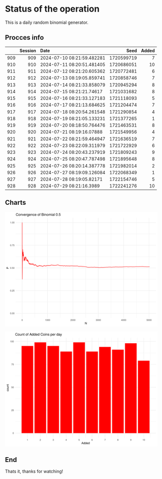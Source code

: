 # Status of the operation
  
  This is a daily random binomial generator.
  
## Procces info

|    | Session|Date                       |       Seed| Added|
|:---|-------:|:--------------------------|----------:|-----:|
|909 |     909|2024-07-10 08:21:59.482281 | 1720599719|     7|
|910 |     910|2024-07-11 08:20:51.481405 | 1720686051|    10|
|911 |     911|2024-07-12 08:21:20.605362 | 1720772481|     6|
|912 |     912|2024-07-13 08:19:05.859741 | 1720858746|     7|
|913 |     913|2024-07-14 08:21:33.858079 | 1720945294|     8|
|914 |     914|2024-07-15 08:21:21.74617  | 1721031682|     8|
|915 |     915|2024-07-16 08:21:33.127183 | 1721118093|     5|
|916 |     916|2024-07-17 08:21:13.684625 | 1721204474|     7|
|917 |     917|2024-07-18 08:20:54.261548 | 1721290854|     4|
|918 |     918|2024-07-19 08:21:05.133231 | 1721377265|     1|
|919 |     919|2024-07-20 08:18:50.764476 | 1721463531|     8|
|920 |     920|2024-07-21 08:19:16.07888  | 1721549956|     4|
|921 |     921|2024-07-22 08:21:59.464947 | 1721636519|     7|
|922 |     922|2024-07-23 08:22:09.311979 | 1721722929|     6|
|923 |     923|2024-07-24 08:20:43.237919 | 1721809243|     9|
|924 |     924|2024-07-25 08:20:47.787498 | 1721895648|     8|
|925 |     925|2024-07-26 08:20:14.387778 | 1721982014|     2|
|926 |     926|2024-07-27 08:19:09.126084 | 1722068349|     1|
|927 |     927|2024-07-28 08:19:05.82171  | 1722154746|     5|
|928 |     928|2024-07-29 08:21:16.3989   | 1722241276|    10|

## Charts 

![](charts/plot1.png)

![](charts/plot2.png)

## End

Thats it, thanks for watching!
